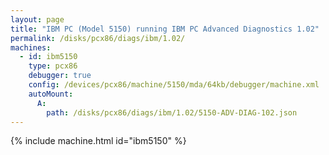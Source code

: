 ```yaml
---
layout: page
title: "IBM PC (Model 5150) running IBM PC Advanced Diagnostics 1.02"
permalink: /disks/pcx86/diags/ibm/1.02/
machines:
  - id: ibm5150
    type: pcx86
    debugger: true
    config: /devices/pcx86/machine/5150/mda/64kb/debugger/machine.xml
    autoMount:
      A:
        path: /disks/pcx86/diags/ibm/1.02/5150-ADV-DIAG-102.json
---
```


{% include machine.html id="ibm5150" %}
